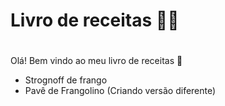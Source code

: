 # Livro de receitas :man_cook:

# 

Olá! Bem vindo ao meu livro de receitas :clap:

- Strognoff de frango
- Pavê de Frangolino (Criando versão diferente)
